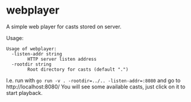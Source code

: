 # webplayer

A simple web player for casts stored on server.

Usage:
```
Usage of webplayer:
  -listen-addr string
        HTTP server listen address
  -rootdir string
        Root directory for casts (default ".")
```

I.e. run with `go run -v . -rootdir=../.. -listen-addr=:8080` and go to http://localhost:8080/
You will see some available casts, just click on it to start playback.
